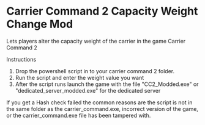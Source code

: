 # Carrier Command 2 Capacity Weight Change Mod
Lets players alter the capacity weight of the carrier in the game Carrier Command 2

Instructions
1) Drop the powershell script in to your carrier command 2 folder.
2) Run the script and enter the weight value you want
3) After the script runs launch the game with the file "CC2_Modded.exe" or "dedicated_server_modded.exe" for the dedicated server

If you get a Hash check failed the common reasons are the script is not in the same folder as the carrier_command.exe, incorrect version of the game, or the carrier_command.exe file has been tampered with.

